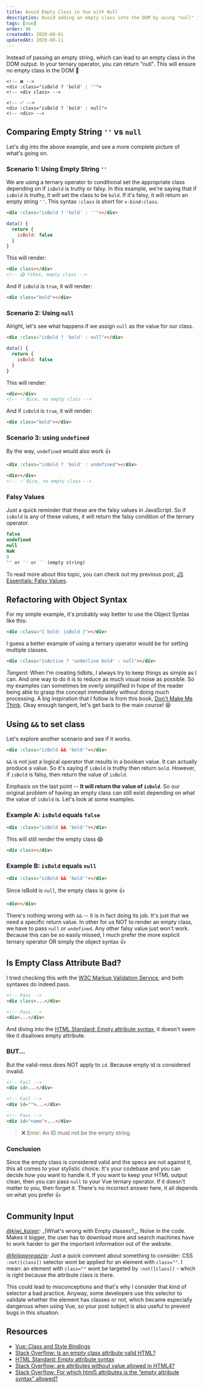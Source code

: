 ```yaml
---
title: Avoid Empty Class in Vue with Null
description: Avoid adding an empty class into the DOM by using "null" in Vue
tags: [vue]
order: 96
createdAt: 2020-08-01
updatedAt: 2020-08-11
---
```


Instead of passing an empty string, which can lead to an empty class in the DOM output. In your ternary operator, you can return "null". This will ensure no empty class in the DOM 🌟

```vue
<!-- ❌ -->
<div :class="isBold ? 'bold' : ''">
<!-- <div class> -->

<!-- ✅ -->
<div :class="isBold ? 'bold' : null">
<!-- <div> -->
```

<markdown-toc></markdown-toc>

## Comparing Empty String `''` vs `null`

Let's dig into the above example, and see a more complete picture of what's going on.

### Scenario 1: Using Empty String `''`

We are using a ternary operator to conditional set the appropriate class depending on if `isBold` is truthy or falsy. In this example, we're saying that if `isBold` is truthy, it will set the class to be `bold`. If it's falsy, it will return an empty string `''`. This syntax `:class` is short for `v-bind:class`.

```html
<div :class="isBold ? 'bold' : ''"></div>
```

```js
data() {
  return {
    isBold: false
  }
}
```

This will render:

```html
<div class></div>
<!-- 😱 Yikes, empty class -->
```

And if `isBold` is `true`, it will render:

```html
<div class="bold"></div>
```

### Scenario 2: Using `null`

Alright, let's see what happens if we assign `null` as the value for our class.

```html
<div :class="isBold ? 'bold' : null"></div>
```

```js
data() {
  return {
    isBold: false
  }
}
```

This will render:

```html
<div></div>
<!-- ✅ Nice, no empty class -->
```

And if `isBold` is `true`, it will render:

```html
<div class="bold"></div>
```

### Scenario 3: using `undefined`

By the way, `undefined` would also work 👍

```html
<div :class="isBold ? 'bold' : undefined"></div>
```

```html
<div></div>
<!-- ✅ Nice, no empty class -->
```

### Falsy Values

Just a quick reminder that these are the falsy values in JavaScript. So if `isBold` is any of these values, it will return the falsy condition of the ternary operator.

```javascript
false
undefined
null
NaN
0
"" or '' or `` (empty string)
```

To read more about this topic, you can check out my previous post, [JS Essentials: Falsy Values](https://www.samanthaming.com/tidbits/25-js-essentials-falsy-values/).

## Refactoring with Object Syntax

For my simple example, it's probably way better to use the Object Syntax like this:

```html
<div :class="{ bold: isBold }"></div>
```

I guess a better example of using a ternary operator would be for setting multiple classes.

```html
<div :class="isActive ? 'underline bold' : null"></div>
```

_Tangent:_ When I'm creating tidbits, I always try to keep things as simple as I can. And one way to do it is to reduce as much visual noise as possible. So my examples can sometimes be overly simplified in hope of the reader being able to grasp the concept immediately without doing much processing. A big inspiration that I follow is from this book, [Don't Make Me Think](https://en.wikipedia.org/wiki/Don%27t_Make_Me_Think). Okay enough tangent, let's get back to the main course! 😆

## Using `&&` to set class

Let's explore another scenario and see if it works.

```html
<div :class="isBold && 'bold'"></div>
```

`&&` is not just a logical operator that results in a boolean value. It can actually produce a value. So it's saying if `isBold` is truthy then return `bold`. However, if `isBold` is falsy, then return the value of `isBold`.

Emphasis on the last point -- **It will return the value of `isBold`**. So our original problem of having an empty class can still exist depending on what the value of `isBold` is. Let's look at some examples.

### Example A: `isBold` equals `false`

```html
<div :class="isBold && 'bold'"></div>
```

This will still render the empty class 😱

```html
<div class></div>
```

### Example B: `isBold` equals `null`

```html
<div :class="isBold && 'bold'"></div>
```

Since isBold is `null`, the empty class is gone 👍

```html
<div></div>
```

There's nothing wrong with `&&` -- it is in fact doing its job. It's just that we need a specific return value. In other for us NOT to render an empty class, we have to pass `null` or `undefined`. Any other falsy value just won't work. Because this can be so easily missed, I much prefer the more explicit ternary operator OR simply the object syntax 👍

## Is Empty Class Attribute Bad?

I tried checking this with the [W3C Markup Validation Service](https://validator.w3.org/), and both syntaxes do indeed pass.

```html
<!-- Pass -->
<div class>...</div>

<!-- Pass -->
<div>...</div>
```

And diving into the [HTML Standard: Empty attribute syntax](https://html.spec.whatwg.org/multipage/syntax.html#attributes-2), it doesn't seem like it disallows empty attribute.

### BUT...

But the valid-ness does NOT apply to `id`. Because empty id is considered invalid.

```html
<!-- Fail -->
<div id>...</div>

<!-- Fail -->
<div id="">...</div>

<!-- Pass -->
<div id="name">...</div>
```

> ❌ Error: An ID must not be the empty string.

### Conclusion

Since the empty class is considered valid and the specs are not against it, this all comes to your stylistic choice. It's your codebase and you can decide how you want to handle it. If you want to keep your HTML output clean, then you can pass `null` to your Vue ternary operator. If it doesn't matter to you, then forget it. There's no incorrect answer here, it all depends on what you prefer 👍

## Community Input

_[@kiwi_kaiser](https://twitter.com/kiwi_kaiser/status/1289797552984883201?s=21):_ \_(What's wrong with Empty classes?\_\_ Noise in the code. Makes it bigger, the user has to download more and search machines have to work harder to get the important information out of the website.

_[@felipperegazio](https://dev.to/felipperegazio/comment/138cc):_ Just a quick comment about something to consider: CSS `:not([class])` selector wont be applied for an element with `class=""`. I mean: an element with `class=""` wont be targeted by `:not([class])` - which is right because the attribute class is there.

This could lead to misconceptions and that's why I consider that kind of selector a bad practice. Anyway, some developers use this selector to validate whether the element has classes or not, which became especially dangerous when using Vue, so your post subject is also useful to prevent bugs in this situation.

## Resources

- [Vue: Class and Style Bindings](https://vuejs.org/v2/guide/class-and-style.html)
- [Stack Overflow: Is an empty class attribute valid HTML?](https://stackoverflow.com/questions/30748847/is-an-empty-class-attribute-valid-html)
- [HTML Standard: Empty attribute syntax](https://html.spec.whatwg.org/dev/syntax.html#attributes-2)
- [Stack Overflow: are attributes without value allowed in HTML4?](https://stackoverflow.com/questions/21796217/are-attributes-without-value-allowed-in-html4)
- [Stack Overflow: For which html5 attributes is the “empty attribute syntax” allowed?](https://stackoverflow.com/questions/32949632/for-which-html5-attributes-is-the-empty-attribute-syntax-allowed#:~:text=The%20empty%20attribute%20syntax%20is,anything%20special%20on%20its%20own.&text=Error%3A%20Bad%20value%20for%20attribute,not%20be%20the%20empty%20string.)
